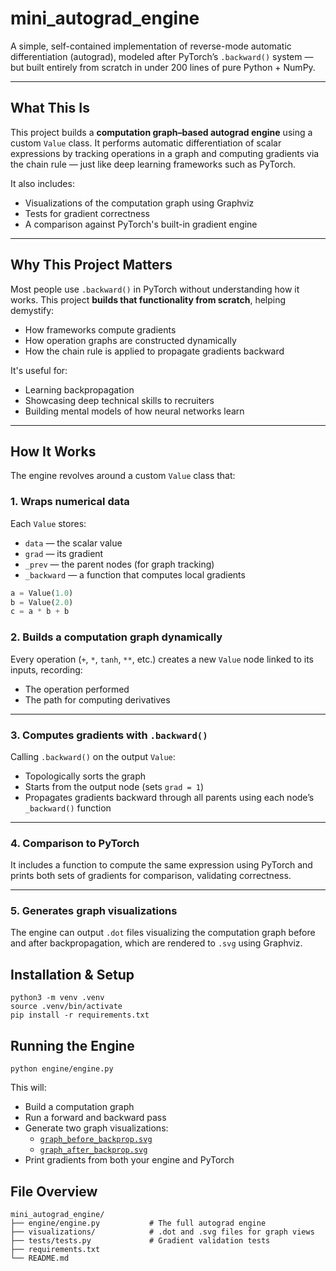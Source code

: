 # mini_autograd_engine

A simple, self-contained implementation of reverse-mode automatic differentiation (autograd), modeled after PyTorch’s `.backward()` system — but built entirely from scratch in under 200 lines of pure Python + NumPy.

---

## What This Is

This project builds a **computation graph–based autograd engine** using a custom `Value` class. It performs automatic differentiation of scalar expressions by tracking operations in a graph and computing gradients via the chain rule — just like deep learning frameworks such as PyTorch.

It also includes:

* Visualizations of the computation graph using Graphviz
* Tests for gradient correctness
* A comparison against PyTorch's built-in gradient engine

---

## Why This Project Matters

Most people use `.backward()` in PyTorch without understanding how it works. This project **builds that functionality from scratch**, helping demystify:

* How frameworks compute gradients
* How operation graphs are constructed dynamically
* How the chain rule is applied to propagate gradients backward

It's useful for:

* Learning backpropagation
* Showcasing deep technical skills to recruiters
* Building mental models of how neural networks learn

---

## How It Works

The engine revolves around a custom `Value` class that:

### 1. Wraps numerical data

Each `Value` stores:

* `data` — the scalar value
* `grad` — its gradient
* `_prev` — the parent nodes (for graph tracking)
* `_backward` — a function that computes local gradients

```python
a = Value(1.0)
b = Value(2.0)
c = a * b + b
```

### 2. Builds a computation graph dynamically

Every operation (`+`, `*`, `tanh`, `**`, etc.) creates a new `Value` node linked to its inputs, recording:
- The operation performed
- The path for computing derivatives

---

### 3. Computes gradients with `.backward()`

Calling `.backward()` on the output `Value`:
- Topologically sorts the graph
- Starts from the output node (sets `grad = 1`)
- Propagates gradients backward through all parents using each node’s `_backward()` function

---

### 4. Comparison to PyTorch

It includes a function to compute the same expression using PyTorch and prints both sets of gradients for comparison, validating correctness.

---

### 5. Generates graph visualizations

The engine can output `.dot` files visualizing the computation graph before and after backpropagation, which are rendered to `.svg` using Graphviz.

## Installation & Setup

```
python3 -m venv .venv
source .venv/bin/activate
pip install -r requirements.txt
```

## Running the Engine

```
python engine/engine.py
```

This will:

- Build a computation graph  
- Run a forward and backward pass  
- Generate two graph visualizations:  
  - [`graph_before_backprop.svg`](visualizations/graph_before_backprop.svg)  
  - [`graph_after_backprop.svg`](visualizations/graph_after_backprop.svg)  
- Print gradients from both your engine and PyTorch

## File Overview

```text
mini_autograd_engine/
├── engine/engine.py           # The full autograd engine
├── visualizations/            # .dot and .svg files for graph views
├── tests/tests.py             # Gradient validation tests
├── requirements.txt
└── README.md
```